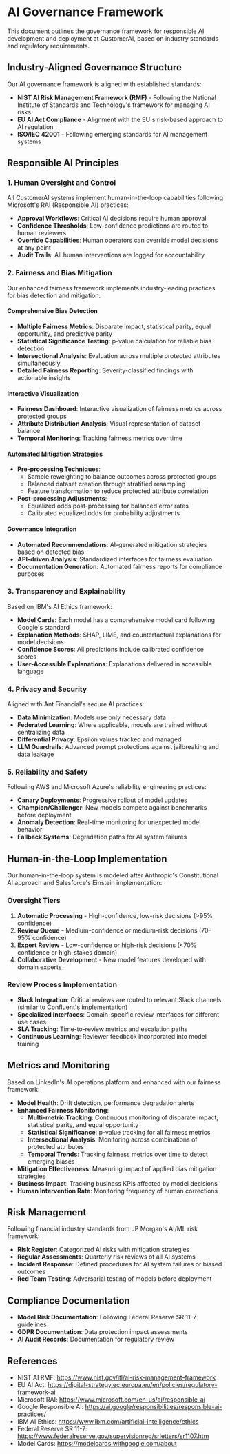 # AI Governance Framework

This document outlines the governance framework for responsible AI development and deployment at CustomerAI, based on industry standards and regulatory requirements.

## Industry-Aligned Governance Structure

Our AI governance framework is aligned with established standards:

- **NIST AI Risk Management Framework (RMF)** - Following the National Institute of Standards and Technology's framework for managing AI risks
- **EU AI Act Compliance** - Alignment with the EU's risk-based approach to AI regulation
- **ISO/IEC 42001** - Following emerging standards for AI management systems

## Responsible AI Principles

### 1. Human Oversight and Control

All CustomerAI systems implement human-in-the-loop capabilities following Microsoft's RAI (Responsible AI) practices:

- **Approval Workflows**: Critical AI decisions require human approval
- **Confidence Thresholds**: Low-confidence predictions are routed to human reviewers
- **Override Capabilities**: Human operators can override model decisions at any point
- **Audit Trails**: All human interventions are logged for accountability

### 2. Fairness and Bias Mitigation

Our enhanced fairness framework implements industry-leading practices for bias detection and mitigation:

#### Comprehensive Bias Detection
- **Multiple Fairness Metrics**: Disparate impact, statistical parity, equal opportunity, and predictive parity
- **Statistical Significance Testing**: p-value calculation for reliable bias detection
- **Intersectional Analysis**: Evaluation across multiple protected attributes simultaneously
- **Detailed Fairness Reporting**: Severity-classified findings with actionable insights

#### Interactive Visualization
- **Fairness Dashboard**: Interactive visualization of fairness metrics across protected groups
- **Attribute Distribution Analysis**: Visual representation of dataset balance
- **Temporal Monitoring**: Tracking fairness metrics over time

#### Automated Mitigation Strategies
- **Pre-processing Techniques**: 
  - Sample reweighting to balance outcomes across protected groups
  - Balanced dataset creation through stratified resampling
  - Feature transformation to reduce protected attribute correlation
- **Post-processing Adjustments**:
  - Equalized odds post-processing for balanced error rates
  - Calibrated equalized odds for probability adjustments

#### Governance Integration
- **Automated Recommendations**: AI-generated mitigation strategies based on detected bias
- **API-driven Analysis**: Standardized interfaces for fairness evaluation
- **Documentation Generation**: Automated fairness reports for compliance purposes

### 3. Transparency and Explainability

Based on IBM's AI Ethics framework:

- **Model Cards**: Each model has a comprehensive model card following Google's standard
- **Explanation Methods**: SHAP, LIME, and counterfactual explanations for model decisions
- **Confidence Scores**: All predictions include calibrated confidence scores
- **User-Accessible Explanations**: Explanations delivered in accessible language

### 4. Privacy and Security

Aligned with Ant Financial's secure AI practices:

- **Data Minimization**: Models use only necessary data
- **Federated Learning**: Where applicable, models are trained without centralizing data
- **Differential Privacy**: Epsilon values tracked and managed
- **LLM Guardrails**: Advanced prompt protections against jailbreaking and data leakage

### 5. Reliability and Safety

Following AWS and Microsoft Azure's reliability engineering practices:

- **Canary Deployments**: Progressive rollout of model updates
- **Champion/Challenger**: New models compete against benchmarks before deployment
- **Anomaly Detection**: Real-time monitoring for unexpected model behavior
- **Fallback Systems**: Degradation paths for AI system failures

## Human-in-the-Loop Implementation

Our human-in-the-loop system is modeled after Anthropic's Constitutional AI approach and Salesforce's Einstein implementation:

### Oversight Tiers

1. **Automatic Processing** - High-confidence, low-risk decisions (>95% confidence)
2. **Review Queue** - Medium-confidence or medium-risk decisions (70-95% confidence)
3. **Expert Review** - Low-confidence or high-risk decisions (<70% confidence or high-stakes domain)
4. **Collaborative Development** - New model features developed with domain experts

### Review Process Implementation

- **Slack Integration**: Critical reviews are routed to relevant Slack channels (similar to Confluent's implementation)
- **Specialized Interfaces**: Domain-specific review interfaces for different use cases
- **SLA Tracking**: Time-to-review metrics and escalation paths
- **Continuous Learning**: Reviewer feedback incorporated into model training

## Metrics and Monitoring

Based on LinkedIn's AI operations platform and enhanced with our fairness framework:

- **Model Health**: Drift detection, performance degradation alerts
- **Enhanced Fairness Monitoring**:
  - **Multi-metric Tracking**: Continuous monitoring of disparate impact, statistical parity, and equal opportunity
  - **Statistical Significance**: p-value tracking for all fairness metrics
  - **Intersectional Analysis**: Monitoring across combinations of protected attributes
  - **Temporal Trends**: Tracking fairness metrics over time to detect emerging biases
- **Mitigation Effectiveness**: Measuring impact of applied bias mitigation strategies
- **Business Impact**: Tracking business KPIs affected by model decisions
- **Human Intervention Rate**: Monitoring frequency of human corrections

## Risk Management

Following financial industry standards from JP Morgan's AI/ML risk framework:

- **Risk Register**: Categorized AI risks with mitigation strategies
- **Regular Assessments**: Quarterly risk reviews of all AI systems
- **Incident Response**: Defined procedures for AI system failures or biased outcomes
- **Red Team Testing**: Adversarial testing of models before deployment

## Compliance Documentation

- **Model Risk Documentation**: Following Federal Reserve SR 11-7 guidelines
- **GDPR Documentation**: Data protection impact assessments
- **AI Audit Records**: Documentation for regulatory review

## References

- NIST AI RMF: https://www.nist.gov/itl/ai-risk-management-framework
- EU AI Act: https://digital-strategy.ec.europa.eu/en/policies/regulatory-framework-ai
- Microsoft RAI: https://www.microsoft.com/en-us/ai/responsible-ai
- Google Responsible AI: https://ai.google/responsibilities/responsible-ai-practices/
- IBM AI Ethics: https://www.ibm.com/artificial-intelligence/ethics
- Federal Reserve SR 11-7: https://www.federalreserve.gov/supervisionreg/srletters/sr1107.htm
- Model Cards: https://modelcards.withgoogle.com/about 
